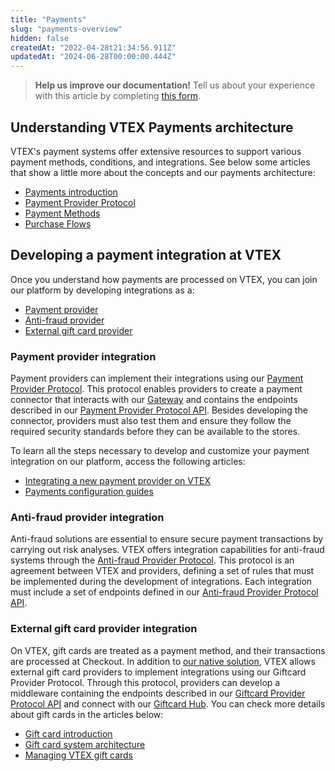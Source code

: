 ```yaml
---
title: "Payments"
slug: "payments-overview"
hidden: false
createdAt: "2022-04-28t21:34:56.911Z"
updatedAt: "2024-06-28T00:00:00.444Z"
---
```


> **Help us improve our documentation!** Tell us about your experience with this article by completing [this form](https://forms.gle/fQoELRA1yfKDqmAb8).

## Understanding VTEX Payments architecture

VTEX's payment systems offer extensive resources to support various payment methods, conditions, and integrations. See below some articles that show a little more about the concepts and our payments architecture:

- [Payments introduction](https://developers.vtex.com/docs/guides/payments-integration-guide)
- [Payment Provider Protocol](https://developers.vtex.com/docs/guides/payments-integration-payment-provider-protocol)
- [Payment Methods](https://developers.vtex.com/docs/guides/payments-integration-payment-methods)
- [Purchase Flows](https://developers.vtex.com/docs/guides/payments-integration-purchase-flows)


## Developing a payment integration at VTEX

Once you understand how payments are processed on VTEX, you can join our platform by developing integrations as a:

- [Payment provider](#payment-provider-integration)
- [Anti-fraud provider](#anti-fraud-provider-integration)
- [External gift card provider](#external-gift-card-integration)
&nbsp;
### Payment provider integration

Payment providers can implement their integrations using our [Payment Provider Protocol](https://developers.vtex.com/docs/guides/payments-integration-payment-provider-protocol). This protocol enables providers to create a payment connector that interacts with our [Gateway](https://help.vtex.com/tutorial/what-is-a-payment-gateway--2KH9Wdi7F6swOU4amECSOk) and contains the endpoints described in our [Payment Provider Protocol API](https://developers.vtex.com/docs/api-reference/payment-provider-protocol#overview). Besides developing the connector, providers must also test them and ensure they follow the required security standards before they can be available to the stores.

To learn all the steps necessary to develop and customize your payment integration on our platform, access the following articles:
- [Integrating a new payment provider on VTEX](https://developers.vtex.com/docs/guides/integrating-a-new-payment-provider-on-vtex)
- [Payments configuration guides](https://developers.vtex.com/docs/guides/payments-configuration-guides)
&nbsp;
### Anti-fraud provider integration

Anti-fraud solutions are essential to ensure secure payment transactions by carrying out risk analyses. VTEX offers integration capabilities for anti-fraud systems through the [Anti-fraud Provider Protocol](https://developers.vtex.com/docs/guides/how-the-integration-protocol-between-vtex-and-antifraud-companies-works). This protocol is an agreement between VTEX and providers, defining a set of rules that must be implemented during the development of integrations. Each integration must include a set of endpoints defined in our [Anti-fraud Provider Protocol API](https://developers.vtex.com/docs/api-reference/antifraud-provider-protocol#overview).
&nbsp;
### External gift card provider integration

On VTEX, gift cards are treated as a payment method, and their transactions are processed at Checkout. In addition to [our native solution](https://developers.vtex.com/docs/api-reference/giftcard-api), VTEX allows external gift card providers to implement integrations using our Giftcard Provider Protocol. Through this protocol, providers can develop a middleware containing the endpoints described in our [Giftcard Provider Protocol API](https://developers.vtex.com/docs/api-reference/giftcard-provider-protocol#overview) and connect with our [Giftcard Hub](https://developers.vtex.com/docs/api-reference/giftcard-hub-api#overview). You can check more details about gift cards in the articles below:

- [Gift card introduction](https://developers.vtex.com/docs/guides/gift-card-integration-guide)
- [Gift card system architecture](https://developers.vtex.com/docs/guides/gift-card-integration-guide-system-architecture)
- [Managing VTEX gift cards](https://developers.vtex.com/docs/guides/managing-vtex-gift-cards)
